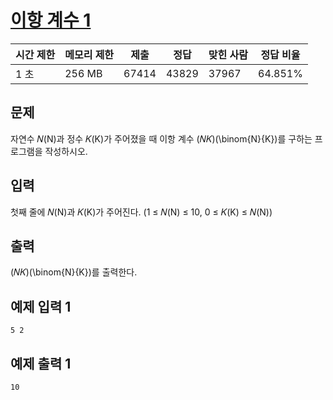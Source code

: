 

# [이항 계수 1](https://www.acmicpc.net/problem/11050)

| 시간 제한 | 메모리 제한 | 제출 | 정답 | 맞힌 사람 | 정답 비율 |
| --- | --- | --- | --- | --- | --- |
| 1 초 | 256 MB | 67414 | 43829 | 37967 | 64.851% |

## 문제

자연수 𝑁\(N\)과 정수 𝐾\(K\)가 주어졌을 때 이항 계수 (𝑁𝐾)\(\binom{N}{K}\)를 구하는 프로그램을 작성하시오.

## 입력

첫째 줄에 𝑁\(N\)과 𝐾\(K\)가 주어진다. (1 ≤ 𝑁\(N\) ≤ 10, 0 ≤ 𝐾\(K\) ≤ 𝑁\(N\))

## 출력

(𝑁𝐾)\(\binom{N}{K}\)를 출력한다.

## 예제 입력 1

```
5 2

```

## 예제 출력 1

```
10
```

